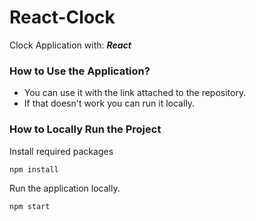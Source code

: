 # React-Clock

Clock Application with: ***React***

### How to Use the Application?

-   You can use it with the link attached to the repository. 
-   If that doesn't work you can run it locally.

### How to Locally Run the Project

Install required packages
```
npm install
```
Run the application locally.
```
npm start
```

